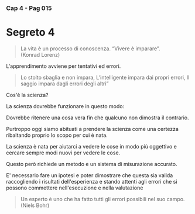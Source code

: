 ### Cap 4 - Pag 015

# Segreto 4

> La vita è un processo di conoscenza. “Vivere è imparare”.  
> (Konrad Lorenz)

L'apprendimento avviene per tentativi ed errori.

> Lo stolto sbaglia e non impara,
> L’intelligente impara dai propri errori,
> Il saggio impara dagli errori degli altri”

Cos'è la scienza? 

La scienza dovrebbe funzionare in questo modo:

Dovrebbe ritenere una cosa vera fin che qualcuno non dimostra il contrario.

Purtroppo oggi siamo abituati a prendere la scienza come una certezza ribaltando proprio lo scopo per cui è nata.

La scienza è nata per aiutarci a vedere le cose in modo più oggettivo e cercare sempre modi nuovi per vedere le cose.

Questo però richiede un metodo e un sistema di misurazione accurato. 

E' necessario fare un ipotesi e poter dimostrare che questa sia valida raccogliendo i risultati dell'esperienza e stando attenti agli errori che si possono commettere nell'esecuzione e nella valutazione


> Un esperto è uno che ha fatto tutti gli errori possibili nel suo campo.  
> (Niels Bohr)



<!--stackedit_data:
eyJoaXN0b3J5IjpbMTc3NjcxMTgyMF19
-->
